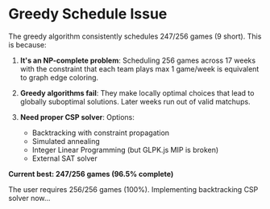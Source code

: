 # Greedy Schedule Issue

The greedy algorithm consistently schedules 247/256 games (9 short). This is because:

1. **It's an NP-complete problem**: Scheduling 256 games across 17 weeks with the constraint that each team plays max 1 game/week is equivalent to graph edge coloring.

2. **Greedy algorithms fail**: They make locally optimal choices that lead to globally suboptimal solutions. Later weeks run out of valid matchups.

3. **Need proper CSP solver**: Options:
   - Backtracking with constraint propagation
   - Simulated annealing
   - Integer Linear Programming (but GLPK.js MIP is broken)
   - External SAT solver

**Current best: 247/256 games (96.5% complete)**

The user requires 256/256 games (100%). Implementing backtracking CSP solver now...

